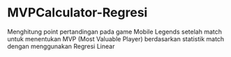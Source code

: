 # MVPCalculator-Regresi
Menghitung point pertandingan pada game Mobile Legends setelah match untuk menentukan MVP (Most Valuable Player) berdasarkan statistik match dengan menggunakan Regresi Linear

